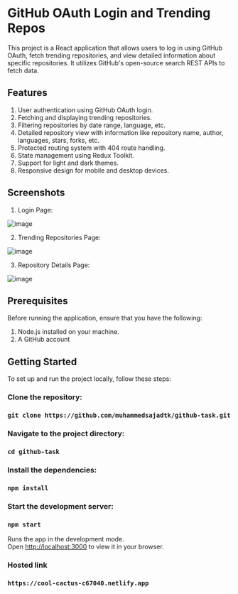 # GitHub OAuth Login and Trending Repos

This project is a React application that allows users to log in using GitHub OAuth, fetch trending repositories, and view detailed information about specific repositories. It utilizes GitHub's open-source search REST APIs to fetch data.

## Features

1. User authentication using GitHub OAuth login.
2. Fetching and displaying trending repositories.
3. Filtering repositories by date range, language, etc.
4. Detailed repository view with information like repository name, author, languages, stars, forks, etc.
5. Protected routing system with 404 route handling.
6. State management using Redux Toolkit.
7. Support for light and dark themes.
8. Responsive design for mobile and desktop devices.

## Screenshots

1. Login Page:

![image](https://github.com/muhammedsajadtk/demo/assets/78018850/d521ab33-51a7-44f3-8306-042d788b182e)

2. Trending Repositories Page:

![image](https://github.com/muhammedsajadtk/demo/assets/78018850/2afad4d3-be1d-4f64-bfc9-e853121257dc)

3. Repository Details Page:
   
![image](https://github.com/muhammedsajadtk/demo/assets/78018850/87afadb6-2087-4b17-9f42-3c562be8d951)




## Prerequisites

Before running the application, ensure that you have the following:

1. Node.js installed on your machine.
2. A GitHub account


## Getting Started

To set up and run the project locally, follow these steps:

### Clone the repository:
### `git clone https://github.com/muhammedsajadtk/github-task.git`

### Navigate to the project directory:
### `cd github-task`

### Install the dependencies:
### `npm install`

### Start the development server:
### `npm start`

Runs the app in the development mode.\
Open [http://localhost:3000](http://localhost:3000) to view it in your browser.


### Hosted link
### `https://cool-cactus-c67040.netlify.app`


